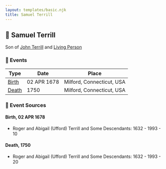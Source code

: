 ```yaml
---
layout: templates/basic.njk
title: Samuel Terrill
---
```

## 🔵 Samuel Terrill

Son of [John Terrill](/people/6/65221157) and [Living Person](/people/4/48582652)

### 📆 Events

Type | Date | Place
------ | ------ | ------
[Birth](#event-78dff210-f353-4945-926d-c112456f2f9f) | 02 APR 1678 | Milford, Connecticut, USA
[Death](#event-b442c8ce-2fe3-48a7-a4dc-37dfa4fbf08d) | 1750 | Milford, Connecticut, USA

### 📰 Event Sources

#### <a id="event-78dff210-f353-4945-926d-c112456f2f9f"></a> Birth, 02 APR 1678
* Roger and Abigail (Ufford) Terrill and Some Descendants: 1632 - 1993  - 10

#### <a id="event-b442c8ce-2fe3-48a7-a4dc-37dfa4fbf08d"></a> Death, 1750
* Roger and Abigail (Ufford) Terrill and Some Descendants: 1632 - 1993  - 20